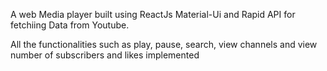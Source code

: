 A web Media player built using ReactJs Material-Ui and Rapid API for fetchiing Data from Youtube.

All the functionalities such as play, pause, search, view channels and view  number of subscribers and likes implemented
